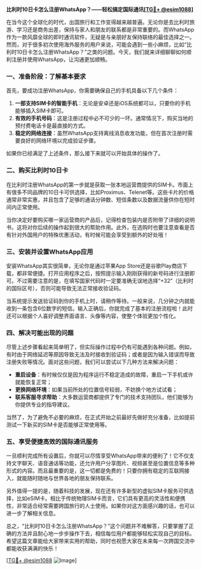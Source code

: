 **比利时10日卡怎么注册WhatsApp？——轻松搞定国际通讯[[TG💪+ @esim1088](https://t.me/s/esim1088)]**

在当今这个全球化的时代，出国旅行和工作变得越来越普遍。无论你是去比利时旅游、学习还是商务出差，保持与家人和朋友的联系都是非常重要的。而WhatsApp作为一款风靡全球的即时通讯软件，无疑是与亲朋好友保持联络的最佳选择之一。然而，对于很多初次使用海外服务的用户来说，可能会遇到一些小麻烦，比如“比利时10日卡怎么注册WhatsApp？”之类的问题。今天，我们就来详细聊聊如何顺利注册并使用WhatsApp，让沟通更加顺畅。

### 一、准备阶段：了解基本要求

首先，要成功注册WhatsApp，你需要确保自己的手机具备以下几个条件：

1. **一部支持SIM卡的智能手机**：无论是安卓还是iOS系统都可以，只要你的手机能够插入SIM卡即可。
2. **有效的手机号码**：这是注册过程中必不可少的一环。通常情况下，购买当地的预付费电话卡是最直接的方式。
3. **稳定的网络连接**：虽然WhatsApp支持离线消息收发功能，但在首次注册时需要良好的网络环境以完成验证步骤。

如果你已经满足了上述条件，那么接下来就可以开始具体的操作了。

### 二、购买比利时10日卡

在比利时注册WhatsApp的第一步就是获取一张本地运营商提供的SIM卡。市面上有很多不同品牌的10日卡可供选择，比如Proximus、Telenet等。这些卡片的价格通常非常实惠，并且包含了足够的通话分钟数、短信条数以及数据流量供你在短时间内正常使用。

当你决定好要购买哪一家运营商的产品后，记得检查包装内是否附带了详细的说明书，这将对你后续的操作起到很大的帮助作用。此外，在选购时也要注意查看是否有针对外国用户的特殊优惠活动，有时候可能会享受到额外的好处哦！

### 三、安装并设置WhatsApp应用

安装WhatsApp其实很简单，无论你是通过苹果App Store还是谷歌Play商店下载，都非常便捷。打开应用程序之后，按照提示输入刚刚获得的新号码进行注册即可。不过需要注意的是，在填写国家代码时一定要准确无误地选择“+32”（比利时的国际区号），否则可能导致无法正常接收验证码。

当系统提示发送验证码到你的手机上时，请稍作等待。一般来说，几分钟之内就能收到一条包含6位数字的短信。输入正确后，你就完成了基本的注册流程啦！此时还可以根据个人喜好调整界面语言、头像等内容，使整个体验更加个性化。

### 四、解决可能出现的问题

尽管上述步骤看起来简单明了，但实际操作过程中仍有可能遇到各种问题。例如，有时由于网络延迟等原因导致无法及时接收到验证码；或者是因为输入错误而导致注册失败等情况。面对这些问题，我们可以尝试以下几种方法来解决问题：

- **重启设备**：有时候仅仅是因为程序运行不稳定造成的故障，重启一下手机或许就能恢复正常；
- **更换网络环境**：如果当前所处的位置信号较弱，不妨换个地方试试看；
- **联系客服寻求帮助**：大多数运营商都提供了专门的技术支持团队，他们能够为你提供专业的指导建议。

当然了，为了避免不必要的麻烦，在正式开始之前最好先做好充分准备，比如提前测试一下新买的SIM卡是否能够正常使用等。

### 五、享受便捷高效的国际通讯服务

一旦顺利完成所有设置后，你就可以尽情享受WhatsApp带来的便利了！它不仅支持文字聊天、语音通话等功能，还允许用户分享图片、视频甚至是位置信息等多种形式的内容。而且最重要的是，这一切都是免费的！只要你拥有稳定的互联网接入，就能随时随地与世界各地的朋友保持联系。

另外值得一提的是，随着科技的发展，现在还有许多新型的虚拟SIM卡服务可供选择，比如eSIM卡。相比于传统物理SIM卡而言，它们具有更高的灵活性和便携性，非常适合经常需要跨国旅行的人士使用。如果你对这方面感兴趣的话，也可以进一步了解相关信息。

总之，“比利时10日卡怎么注册WhatsApp？”这个问题并不难解答，只要掌握了正确的方法并且耐心地一步步操作下去，相信每位用户都能够轻松实现自己的目标。希望这篇文章能给大家带来实用的帮助，同时也祝愿大家在未来每一次跨国交流中都能收获满满的快乐！

[[TG💪+ @esim1088](https://t.me/s/esim1088) ![Image](https://i.postimg.cc/4NQfJmqS/Snipaste-2025-05-13-00-14-12.png)]